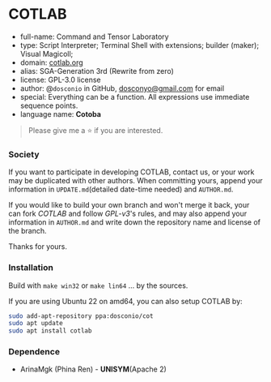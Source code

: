 # COTLAB

- full-name: Command and Tensor Laboratory
- type: Script Interpreter; Terminal Shell with extensions; builder (maker); Visual Magicoll;
- domain: [cotlab.org](http://cotlab.org) 
- alias: SGA-Generation 3rd (Rewrite from zero)
- license: GPL-3.0 license
- author: @`dosconio` in GitHub, dosconyo@gmail.com for email 
- special: Everything can be a function. All expressions use immediate sequence points.
- language name: **Cotoba**

> Please give me a :star: if you are interested.

### Society

If you want to participate in developing COTLAB, contact us, or your work may be duplicated with other authors. When committing yours, append your information in `UPDATE.md`(detailed date-time needed) and `AUTHOR.md`.

If you would like to build your own branch and won't merge it back, your can fork *COTLAB* and follow *GPL-v3*'s rules, and may also append your information in `AUTHOR.md` and write down the repository name and license of the branch.

Thanks for yours.

### Installation

Build with `make win32` or `make lin64` ... by the sources.

If you are using Ubuntu 22 on amd64, you can also setup COTLAB by:

```bash
sudo add-apt-repository ppa:dosconio/cot
sudo apt update
sudo apt install cotlab
```



### Dependence

- ArinaMgk (Phina Ren) - **UNISYM**(Apache 2)
